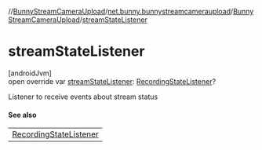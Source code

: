 //[BunnyStreamCameraUpload](../../../index.md)/[net.bunny.bunnystreamcameraupload](../index.md)/[BunnyStreamCameraUpload](index.md)/[streamStateListener](stream-state-listener.md)

# streamStateListener

[androidJvm]\
open override var [streamStateListener](stream-state-listener.md): [RecordingStateListener](../-recording-state-listener/index.md)?

Listener to receive events about stream status

#### See also

| |
|---|
| [RecordingStateListener](../-recording-state-listener/index.md) |